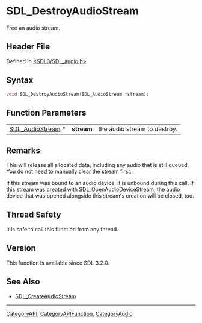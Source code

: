 # SDL_DestroyAudioStream

Free an audio stream.

## Header File

Defined in [<SDL3/SDL_audio.h>](https://github.com/libsdl-org/SDL/blob/main/include/SDL3/SDL_audio.h)

## Syntax

```c
void SDL_DestroyAudioStream(SDL_AudioStream *stream);
```

## Function Parameters

|                                      |            |                              |
| ------------------------------------ | ---------- | ---------------------------- |
| [SDL_AudioStream](SDL_AudioStream) * | **stream** | the audio stream to destroy. |

## Remarks

This will release all allocated data, including any audio that is still
queued. You do not need to manually clear the stream first.

If this stream was bound to an audio device, it is unbound during this
call. If this stream was created with
[SDL_OpenAudioDeviceStream](SDL_OpenAudioDeviceStream), the audio device
that was opened alongside this stream's creation will be closed, too.

## Thread Safety

It is safe to call this function from any thread.

## Version

This function is available since SDL 3.2.0.

## See Also

- [SDL_CreateAudioStream](SDL_CreateAudioStream)

----
[CategoryAPI](CategoryAPI), [CategoryAPIFunction](CategoryAPIFunction), [CategoryAudio](CategoryAudio)

